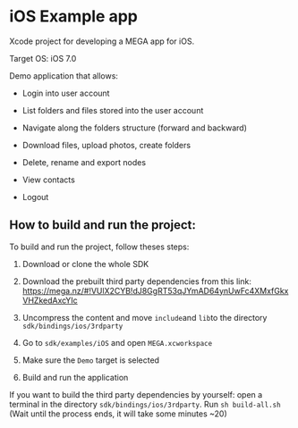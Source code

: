 # iOS Example app


Xcode project for developing a MEGA app for iOS.

Target OS: iOS 7.0

Demo application that allows:

- Login into user account

- List folders and files stored into the user account

- Navigate along the folders structure (forward and backward)

- Download files, upload photos, create folders

- Delete, rename and export nodes

- View contacts

- Logout

## How to build and run the project:

To build and run the project, follow theses steps:

1. Download or clone the whole SDK

2. Download the prebuilt third party dependencies from this link: https://mega.nz/#!VUlX2CYB!dJ8GgRT53qJYmAD64ynUwFc4XMxfGkxVHZkedAxcYIc

3. Uncompress the content and move `include`and `lib`to the directory `sdk/bindings/ios/3rdparty`

4. Go to `sdk/examples/iOS` and open `MEGA.xcworkspace`

5. Make sure the `Demo` target is selected

6. Build and run the application

If you want to build the third party dependencies by yourself: open a terminal in the directory `sdk/bindings/ios/3rdparty`. Run	`sh build-all.sh` (Wait until the process ends, it will take some minutes ~20)
